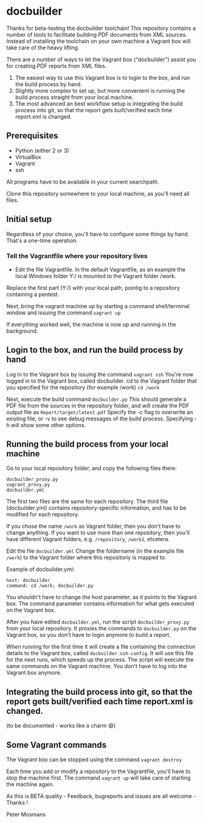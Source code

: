 # docbuilder

Thanks for beta-testing the docbuilder toolchain!
This repository contains a number of tools to facilitate building PDF documents from XML sources. Instead of installing the toolchain on your own machine a Vagrant box will take care of the heavy lifting.


There are a number of ways to let the Vagrant box ("docbuilder") assist you for creating PDF reports from XML files.

1. The easiest way to use this Vagrant box is to login to the box, and run the build process by hand.
2. Slightly more complex to set up, but more convenient is running the build process straight from your local machine.
3. The most advanced an best workflow setup is integrating the build process into git, so that the report gets built/verified each time report.xml is changed.


## Prerequisites
+ Python (either 2 or 3)
+ VirtualBox
+ Vagrant
+ ssh

All programs have to be available in your current searchpath.

Clone this repository somewhere to your local machine, as you'll need all files.

## Initial setup
Regardless of your choice, you'll have to configure some things by hand. That's a one-time operation.

### Tell the Vagrantfile where your repository lives
* Edit the file Vagrantfile.
In the default Vagrantfile, as an example the local Windows folder Y:/ is mounted to the Vagrant folder /work.

Replace the first part (Y:/) with your local path, pointig to a repository containing a pentest.

Next, bring the vagrant machine up by starting a command shell/terminal window and issuing the command
`vagrant up`

If everything worked well, the machine is now up and running in the background.

## Login to the box, and run the build process by hand
Log in to the Vagrant box by issuing the command
`vagrant ssh`
You're now logged in to the Vagrant box, called docbuilder.
cd to the Vagrant folder that you specified for the repository (for example /work)
`cd /work`

Next, execute the build command
`docbuilder.py`
This should generate a PDF file from the sources in the repository folder, and will create the PDF output file as `Report/target/latest.pdf`
Specify the -c flag to overwrite an existing file, or -v to see debug messages of the build process. Specifying -h will show some other options.


## Running the build process from your local machine
Go to your local repository folder, and copy the following files there:
```
docbuilder_proxy.py
vagrant_proxy.py
docbuilder.yml
```

The first two files are the same for each repository. The third file (docbuilder.yml) contains repository-specific information, and has to be modified for each repository.

If you chose the name `/work` as Vagrant folder, then you don't have to change anything.
If you want to use more than one repository, then you'll have different Vagrant folders, e.g. `/repository`, `/work2`, etcetera.

Edit the file `docbuilder.yml`
Change the foldername (in the example file `/work`) to the Vagrant folder where this repositoriy is mapped to.

Example of docbuilder.yml:
```
host: docbuilder
command: cd /work; docbuilder.py
```

You shouldn't have to change the host parameter, as it points to the Vagrant box.
The command parameter contains information for what gets executed on the Vagrant box.

After you have edited `docbuilder.yml`, run the script `docbuilder_proxy.py` from your local repository.
It proxies the commands to  `docbuilder.py` on the Vagrant box, so you don't have to login anymore to build a report.

When running for the first time it will create a file containing the connection details to the Vagrant box, called `docbuilder.ssh-config`. It will use this file for the next runs, which speeds up the process.
The script will execute the same commands on the Vagrant machine. You don't have to log into the Vagrant box anymore.

## Integrating the build process into git, so that the report gets built/verified each time report.xml is changed.

(to be documented - works like a charm :smile:)


## Some Vagrant commands
The Vagrant box can be stopped using the command
`vagrant destroy`

Each time you add or modify a repository to the Vagrantfile, you'll have to stop the machine first.
The command `vagrant up` will take care of starting the machine again.




As this is BETA quality - Feedback, bugreports and issues are all welcome -  Thanks !


Peter Mosmans

